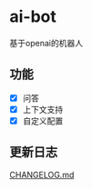 # ai-bot

基于openai的机器人

## 功能

- [x] 问答
- [x] 上下文支持
- [x] 自定义配置

##  更新日志

[CHANGELOG.md](CHANGELOG.md)
